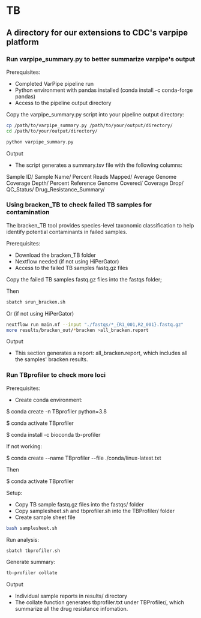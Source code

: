 # TB
## A directory for our extensions to CDC's varpipe platform 

### Run varpipe_summary.py to better summarize varpipe's output

Prerequisites:
- Completed VarPipe pipeline run
- Python environment with pandas installed (conda install -c conda-forge pandas)
- Access to the pipeline output directory

Copy the varpipe_summary.py script into your pipeline output directory:
```bash
cp /path/to/varpipe_summary.py /path/to/your/output/directory/
cd /path/to/your/output/directory/
```

```bash
python varpipe_summary.py
```
Output
- The script generates a summary.tsv file with the following columns:

Sample ID/
Sample Name/
Percent Reads Mapped/
Average Genome Coverage Depth/
Percent Reference Genome Covered/
Coverage Drop/
QC_Status/
Drug_Resistance_Summary/

### Using bracken_TB to check failed TB samples for contamination
The bracken_TB tool provides species-level taxonomic classification to help identify potential contaminants in failed samples.

Prerequisites:
- Download the bracken_TB folder
- Nextflow needed (if not using HiPerGator)
- Access to the failed TB samples fastq.gz files

Copy the failed TB samples fastq.gz files into the fastqs folder;

Then 
```bash
sbatch srun_bracken.sh
```
Or (if not using HiPerGator)

```bash
nextflow run main.nf --input "./fastqs/*_{R1_001,R2_001}.fastq.gz"
more results/bracken_out/*bracken >all_bracken.report
```
Output
- This section generates a report: all_bracken.report, which includes all the samples' bracken results.

### Run TBprofiler to check more loci

Prerequisites:
- Create conda environment:
  
 $ conda create -n TBprofiler python=3.8
 
 $ conda activate TBprofiler
 
 $ conda install -c bioconda tb-profiler

If not working:

 $ conda create --name TBprofiler --file ./conda/linux-latest.txt
 
Then

 $ conda activate TBprofiler

Setup:

- Copy TB sample fastq.gz files into the fastqs/ folder
- Copy samplesheet.sh and tbprofiler.sh into the TBProfiler/ folder
- Create sample sheet file
 
```bash
bash samplesheet.sh
```
Run analysis:
```bash
sbatch tbprofiler.sh
```

Generate summary:
```bash
tb-profiler collate

```
Output
- Individual sample reports in results/ directory
- The collate function generates tbprofiler.txt under TBProfiler/, which summarize all the drug resistance infomation.
